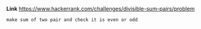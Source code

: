 **Link** https://www.hackerrank.com/challenges/divisible-sum-pairs/problem

`make sum of two pair and check it is even or odd`